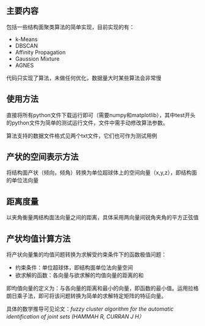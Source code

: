 ## 主要内容
包括一些结构面聚类算法的简单实现，目前实现的有：
+ k-Means
+ DBSCAN
+ Affinity Propagation
+ Gaussion Mixture
+ AGNES

代码只实现了算法，未做任何优化，数据量大时某些算法会非常慢
## 使用方法
直接将所有python文件下载运行即可（需要numpy和matplotlib），其中test开头的python文件为简单的测试运行文件，文件中需手动修改算法参数。  

算法支持的数据文件格式见两个txt文件，它们也可作为测试用例
## 产状的空间表示方法
将结构面产状（倾向，倾角）转换为单位超球体上的空间向量（x,y,z），即结构面的单位法向量
## 距离度量
以夹角衡量两结构面法向量之间的距离，具体采用两向量间锐角夹角的平方正弦值
## 产状均值计算方法
将产状向量集的均值问题转换为求解受约束条件下的函数极值问题：
+ 约束条件：单位超球体，即结构面单位法向量空间
+ 欲求解的函数：各向量与欲求解的均值向量的距离的和  

即均值向量的定义为：与各向量的距离和最小的向量，即函数的最小值。运用拉格朗日乘子法，即可将该问题转换为简单的求解特定矩阵的特征向量。
  
具体的数学推导可见论文：*fuzzy cluster algorithm for the automatic identification of joint sets (HAMMAH R, CURRAN J H）*
